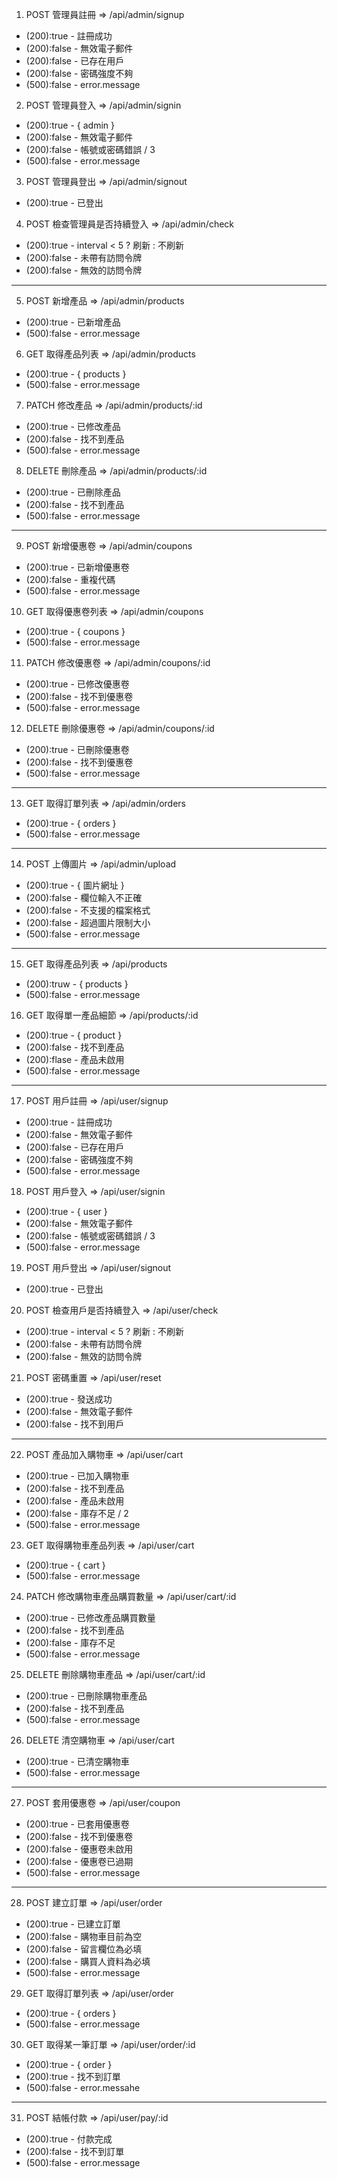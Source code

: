 1. POST 管理員註冊 => /api/admin/signup

- (200):true - 註冊成功
- (200):false - 無效電子郵件
- (200):false - 已存在用戶
- (200):false - 密碼強度不夠
- (500):false - error.message

2. POST 管理員登入 => /api/admin/signin

- (200):true - { admin }
- (200):false - 無效電子郵件
- (200):false - 帳號或密碼錯誤 / 3
- (500):false - error.message

3. POST 管理員登出 => /api/admin/signout

- (200):true - 已登出

4. POST 檢查管理員是否持續登入 => /api/admin/check

- (200):true - interval < 5 ? 刷新 : 不刷新
- (200):false - 未帶有訪問令牌
- (200):false - 無效的訪問令牌

---

5. POST 新增產品 => /api/admin/products

- (200):true - 已新增產品
- (500):false - error.message

6. GET 取得產品列表 => /api/admin/products

- (200):true - { products }
- (500):false - error.message

7. PATCH 修改產品 => /api/admin/products/:id

- (200):true - 已修改產品
- (200):false - 找不到產品
- (500):false - error.message

8. DELETE 刪除產品 => /api/admin/products/:id

- (200):true - 已刪除產品
- (200):false - 找不到產品
- (500):false - error.message

---

9. POST 新增優惠卷 => /api/admin/coupons

- (200):true - 已新增優惠卷
- (200):false - 重複代碼
- (500):false - error.message

10. GET 取得優惠卷列表 => /api/admin/coupons

- (200):true - { coupons }
- (500):false - error.message

11. PATCH 修改優惠卷 => /api/admin/coupons/:id

- (200):true - 已修改優惠卷
- (200):false - 找不到優惠卷
- (500):false - error.message

12. DELETE 刪除優惠卷 => /api/admin/coupons/:id

- (200):true - 已刪除優惠卷
- (200):false - 找不到優惠卷
- (500):false - error.message

---

13. GET 取得訂單列表 => /api/admin/orders

- (200):true - { orders }
- (500):false - error.message

---

14. POST 上傳圖片 => /api/admin/upload

- (200):true - { 圖片網址 }
- (200):false - 欄位輸入不正確
- (200):false - 不支援的檔案格式
- (200):false - 超過圖片限制大小
- (500):false - error.message

---

15. GET 取得產品列表 => /api/products

- (200):truw - { products }
- (500):false - error.message

16. GET 取得單一產品細節 => /api/products/:id

- (200):true - { product }
- (200):false - 找不到產品
- (200):flase - 產品未啟用
- (500):false - error.message

---

17. POST 用戶註冊 => /api/user/signup

- (200):true - 註冊成功
- (200):false - 無效電子郵件
- (200):false - 已存在用戶
- (200):false - 密碼強度不夠
- (500):false - error.message

18. POST 用戶登入 => /api/user/signin

- (200):true - { user }
- (200):false - 無效電子郵件
- (200):false - 帳號或密碼錯誤 / 3
- (500):false - error.message

19. POST 用戶登出 => /api/user/signout

- (200):true - 已登出

20. POST 檢查用戶是否持續登入 => /api/user/check

- (200):true - interval < 5 ? 刷新 : 不刷新
- (200):false - 未帶有訪問令牌
- (200):false - 無效的訪問令牌

21. POST 密碼重置 => /api/user/reset

- (200):true - 發送成功
- (200):false - 無效電子郵件
- (200):false - 找不到用戶

---

22. POST 產品加入購物車 => /api/user/cart

- (200):true - 已加入購物車
- (200):false - 找不到產品
- (200):false - 產品未啟用
- (200):false - 庫存不足 / 2
- (500):false - error.message

23. GET 取得購物車產品列表 => /api/user/cart

- (200):true - { cart }
- (500):false - error.message

24. PATCH 修改購物車產品購買數量 => /api/user/cart/:id

- (200):true - 已修改產品購買數量
- (200):false - 找不到產品
- (200):false - 庫存不足
- (500):false - error.message

25. DELETE 刪除購物車產品 => /api/user/cart/:id

- (200):true - 已刪除購物車產品
- (200):false - 找不到產品
- (500):false - error.message

26. DELETE 清空購物車 => /api/user/cart

- (200):true - 已清空購物車
- (500):false - error.message

---

27. POST 套用優惠卷 => /api/user/coupon

- (200):true - 已套用優惠卷
- (200):false - 找不到優惠卷
- (200):false - 優惠卷未啟用
- (200):false - 優惠卷已過期
- (500):false - error.message

---

28. POST 建立訂單 => /api/user/order

- (200):true - 已建立訂單
- (200):false - 購物車目前為空
- (200):false - 留言欄位為必填
- (200):false - 購買人資料為必填
- (500):false - error.message

29. GET 取得訂單列表 => /api/user/order

- (200):true - { orders }
- (500):false - error.message

30. GET 取得某一筆訂單 => /api/user/order/:id

- (200):true - { order }
- (200):true - 找不到訂單
- (500):false - error.messahe

---

31. POST 結帳付款 => /api/user/pay/:id

- (200):true - 付款完成
- (200):false - 找不到訂單
- (500):false - error.message
